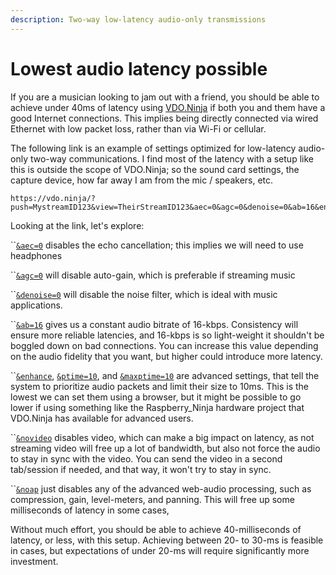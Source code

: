 ```yaml
---
description: Two-way low-latency audio-only transmissions
---
```


# Lowest audio latency possible

If you are a musician looking to jam out with a friend, you should be able to achieve under 40ms of latency using [VDO.Ninja](https://vdo.ninja) if both you and them have a good Internet connections. This implies being directly connected via wired Ethernet with low packet loss, rather than via Wi-Fi or cellular.&#x20;

The following link is an example of settings optimized for low-latency audio-only two-way communications. I find most of the latency with a setup like this is outside the scope of VDO.Ninja; so the sound card settings, the capture device, how far away I am from the mic / speakers, etc.

```
https://vdo.ninja/?push=MystreamID123&view=TheirStreamID123&aec=0&agc=0&denoise=0&ab=16&enhance&ptime=10&maxptime=10&novideo&noap
```

Looking at the link, let's explore:

``[`&aec=0`](../advanced-settings/source-parameters/aec.md) disables the echo cancellation; this implies we will need to use headphones

``[`&agc=0`](../advanced-settings/source-parameters/autogain.md) will disable auto-gain, which is preferable if streaming music

``[`&denoise=0`](../advanced-settings/source-parameters/and-denoise.md) will disable the noise filter, which is ideal with music applications.

``[`&ab=16`](../advanced-settings/viewer-parameters/audiobitrate.md) gives us a constant audio bitrate of 16-kbps. Consistency will ensure more reliable latencies, and 16-kbps is so light-weight it shouldn't be boggled down on bad connections. You can increase this value depending on the audio fidelity that you want, but higher could introduce more latency.

``[`&enhance`](../advanced-settings/viewer-parameters/enhance.md), [`&ptime=10`](../advanced-settings/viewer-parameters/and-ptime.md), and [`&maxptime=10`](../advanced-settings/viewer-parameters/and-maxptime.md) are advanced settings, that tell the system to prioritize audio packets and limit their size to 10ms. This is the lowest we can set them using a browser, but it might be possible to go lower if using something like the Raspberry\_Ninja hardware project that VDO.Ninja has available for advanced users.

``[`&novideo`](../advanced-settings/viewer-parameters/novideo.md) disables video, which can make a big impact on latency, as not streaming video will free up a lot of bandwidth, but also not force the audio to stay in sync with the video. You can send the video in a second tab/session if needed, and that way, it won't try to stay in sync.

``[`&noap`](../advanced-settings/general-parameters/noaudioprocessing.md) just disables any of the advanced web-audio processing, such as compression, gain, level-meters, and panning. This will free up some milliseconds of latency in some cases,

Without much effort, you should be able to achieve 40-milliseconds of latency, or less, with this setup. Achieving between 20- to 30-ms is feasible in cases, but expectations of under 20-ms will require significantly more investment.
